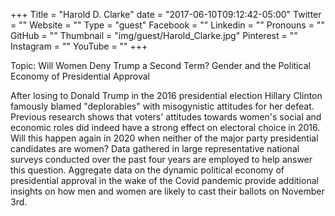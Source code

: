 +++
Title = "Harold D. Clarke"
date = "2017-06-10T09:12:42-05:00"
Twitter = ""
Website = ""
Type = "guest"
Facebook = ""
Linkedin = ""
Pronouns = ""
GitHub = ""
Thumbnail = "img/guest/Harold_Clarke.jpg"
Pinterest = ""
Instagram = ""
YouTube = ""
+++

Topic: Will Women Deny Trump a Second Term?  Gender and the Political Economy of Presidential Approval

After losing to Donald Trump in the 2016 presidential election Hillary Clinton famously blamed "deplorables" with misogynistic attitudes for her defeat.  Previous research shows that voters' attitudes towards women's social and economic roles did indeed have a strong effect on electoral choice in 2016.  Will this happen again in 2020 when neither of the major party presidential candidates are women?  Data gathered in large representative national surveys conducted over the past four years are employed to help answer this question. Aggregate data on the dynamic political economy of presidential approval in the wake of the Covid pandemic provide additional insights on how men and women are likely to cast their ballots on November 3rd.    

